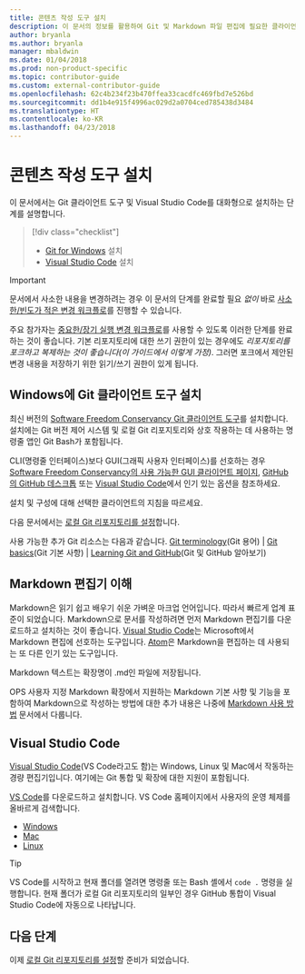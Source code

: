 ```yaml
---
title: 콘텐츠 작성 도구 설치
description: 이 문서의 정보를 활용하여 Git 및 Markdown 파일 편집에 필요한 클라이언트 도구를 다운로드하고 설치할 수 있습니다.
author: bryanla
ms.author: bryanla
manager: mbaldwin
ms.date: 01/04/2018
ms.prod: non-product-specific
ms.topic: contributor-guide
ms.custom: external-contributor-guide
ms.openlocfilehash: 62c4b234f23b470ffea33cacdfc469fbd7e526bd
ms.sourcegitcommit: dd1b4e915f4996ac029d2a0704ced785438d3484
ms.translationtype: HT
ms.contentlocale: ko-KR
ms.lasthandoff: 04/23/2018
---
```

# <a name="install-content-authoring-tools"></a>콘텐츠 작성 도구 설치

이 문서에서는 Git 클라이언트 도구 및 Visual Studio Code를 대화형으로 설치하는 단계를 설명합니다.
> [!div class="checklist"]
> * [Git for Windows](https://git-scm.com/download/win) 설치
> * [Visual Studio Code](https://code.visualstudio.com/) 설치

>[!IMPORTANT]
> 문서에서 사소한 내용을 변경하려는 경우 이 문서의 단계를 완료할 필요 *없이* 바로 [사소한/빈도가 적은 변경 워크플로](light-workflow.md)를 진행할 수 있습니다.
>
> 주요 참가자는 [중요한/장기 실행 변경 워크플로](full-workflow.md)를 사용할 수 있도록 이러한 단계를 완료하는 것이 좋습니다. 기본 리포지토리에 대한 쓰기 권한이 있는 경우에도 *리포지토리를 포크하고 복제하는 것이 좋습니다(이 가이드에서 이렇게 가정)*. 그러면 포크에서 제안된 변경 내용을 저장하기 위한 읽기/쓰기 권한이 있게 됩니다.

## <a name="install-git-client-tools-on-windows"></a>Windows에 Git 클라이언트 도구 설치

 최신 버전의 [Software Freedom Conservancy Git 클라이언트 도구](https://git-scm.com/download/)를 설치합니다. 설치에는 Git 버전 제어 시스템 및 로컬 Git 리포지토리와 상호 작용하는 데 사용하는 명령줄 앱인 Git Bash가 포함됩니다.

CLI(명령줄 인터페이스)보다 GUI(그래픽 사용자 인터페이스)를 선호하는 경우 [Software Freedom Conservancy의 사용 가능한 GUI 클라이언트 페이지](https://git-scm.com/downloads/guis), [GitHub의 GitHub 데스크톱](https://desktop.github.com/) 또는 [Visual Studio Code](https://www.visualstudio.com/products/code-vs.aspx)에서 인기 있는 옵션을 참조하세요.

설치 및 구성에 대해 선택한 클라이언트의 지침을 따르세요.

다음 문서에서는 [로컬 Git 리포지토리를 설정](get-started-setup-local.md)합니다.

   사용 가능한 추가 Git 리소스는 다음과 같습니다. [Git terminology](https://help.github.com/articles/github-glossary)(Git 용어) | [Git basics](https://git-scm.com/book/en/v2/Getting-Started-Git-Basics)(Git 기본 사항) | [Learning Git and GitHub](https://help.github.com/articles/good-resources-for-learning-git-and-github/)(Git 및 GitHub 알아보기)

## <a name="understand-markdown-editors"></a>Markdown 편집기 이해

Markdown은 읽기 쉽고 배우기 쉬운 가벼운 마크업 언어입니다. 따라서 빠르게 업계 표준이 되었습니다. Markdown으로 문서를 작성하려면 먼저 Markdown 편집기를 다운로드하고 설치하는 것이 좋습니다.  [Visual Studio Code](https://code.visualstudio.com/)는 Microsoft에서 Markdown 편집에 선호하는 도구입니다. [Atom](https://atom.io)은 Markdown을 편집하는 데 사용되는 또 다른 인기 있는 도구입니다.

Markdown 텍스트는 확장명이 .md인 파일에 저장됩니다.

OPS 사용자 지정 Markdown 확장에서 지원하는 Markdown 기본 사항 및 기능을 포함하여 Markdown으로 작성하는 방법에 대한 추가 내용은 나중에 [Markdown 사용 방법](how-to-write-use-markdown.md) 문서에서 다룹니다.

## <a name="visual-studio-code"></a>Visual Studio Code

[Visual Studio Code](https://code.visualstudio.com/)(VS Code라고도 함)는 Windows, Linux 및 Mac에서 작동하는 경량 편집기입니다. 여기에는 Git 통합 및 확장에 대한 지원이 포함됩니다.

[VS Code](https://code.visualstudio.com/)를 다운로드하고 설치합니다. VS Code 홈페이지에서 사용자의 운영 체제를 올바르게 검색합니다.

- [Windows](https://code.visualstudio.com/docs/setup/windows)
- [Mac](https://code.visualstudio.com/docs/setup/mac)
- [Linux](https://code.visualstudio.com/docs/setup/linux)

> [!TIP]
> VS Code를 시작하고 현재 폴더를 열려면 명령줄 또는 Bash 셸에서 `code .` 명령을 실행합니다. 현재 폴더가 로컬 Git 리포지토리의 일부인 경우 GitHub 통합이 Visual Studio Code에 자동으로 나타납니다.

## <a name="next-steps"></a>다음 단계

이제 [로컬 Git 리포지토리를 설정](get-started-setup-local.md)할 준비가 되었습니다.
